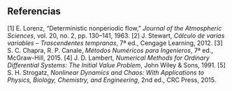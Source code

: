 ## Referencias

[1] E. Lorenz, “Deterministic nonperiodic flow,” *Journal of the Atmospheric Sciences*, vol. 20, no. 2, pp. 130–141, 1963.
[2] J. Stewart, *Cálculo de varias variables – Trascendentes tempranas*, 7ª ed., Cengage Learning, 2012.
[3] S. C. Chapra, R. P. Canale, *Métodos Numéricos para Ingenieros*, 7ª ed., McGraw-Hill, 2015.
[4] J. D. Lambert, *Numerical Methods for Ordinary Differential Systems: The Initial Value Problem*, John Wiley & Sons, 1991.
[5] S. H. Strogatz, *Nonlinear Dynamics and Chaos: With Applications to Physics, Biology, Chemistry, and Engineering*, 2nd ed., CRC Press, 2015.
